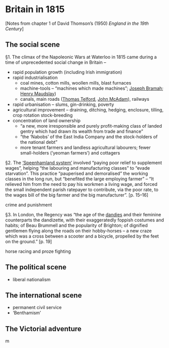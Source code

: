 # Britain in 1815

[Notes from chapter 1 of David Thomson’s (1950) *England in the 19th Century*]

## The social scene

§1. The climax of the Napoleonic Wars at Waterloo in 1815 came during a time of unprecedented social change in Britain –
- rapid population growth (including Irish immigration)
- rapid industrialisation
  - coal mines, cotton mills, woollen mills, blast furnaces
  - machine-tools – “machines which made machines”; [Joseph Bramah](https://en.wikipedia.org/wiki/Joseph_Bramah); [Henry Maudslay](https://en.wikipedia.org/wiki/Henry_Maudslay))
  - canals, main roads ([Thomas Telford](https://en.wikipedia.org/wiki/Thomas_Telford), [John McAdam](https://en.wikipedia.org/wiki/John_Loudon_McAdam)), railways
- rapid urbanisation – slums, gin-drinking, poverty
- agricultural improvement – draining, ditching, hedging, enclosure, tilling, crop rotation stock-breeding
- concentration of land ownership
  -  “a new, more irresponsible and purely profit-making class of landed gentry which had drawn its wealth from trade and finance”
  -  “the ‘Nabobs’ of the East India Company and the stock-holders of the national debt”
  -  more tenant farmers and landless agricultural labourers; fewer small-holders (‘yeoman farmers’) and cottagers

§2. The [‘Speenhamland system’](https://en.wikipedia.org/wiki/Speenhamland_system) involved “paying poor relief to supplement wages”, helping “the labouring and manufacturing classes” to “evade starvation”. This practice “pauperised and demoralised” the working classes in the long run, but “benefited the large employing farmer” – “It relieved him from the need to pay his workmen a living wage, and forced the small independent parish ratepayer to contribute, via the poor rate, to the wages bill of the big farmer and the big manufacturer”. [p. 15–16]

crime and punishment

§3. In London, the Regency was “the age of the [dandies](https://en.wikipedia.org/wiki/Dandy) and their feminine counterparts the dandizette, with their exaggeratedly foppish costumes and habits; of Beau Brummell and the popularity of Brighton; of dignified gentlemen flying along the roads on their hobby-horses – a new craze which was a cross between a scooter and a bicycle, propelled by the feet on the ground.” [p. 19]

horse racing and proze fighting

## The political scene

- liberal nationalism

## The international scene

- permanent civil service
- ‘Benthamism’

## The Victorial adventure

m
